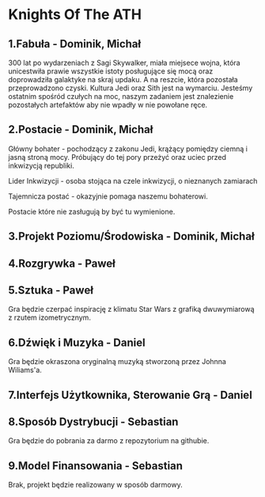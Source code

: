 # Knights Of The ATH

## 1.Fabuła - Dominik, Michał

300 lat po wydarzeniach z Sagi Skywalker, miała miejsece wojna, która unicestwiła prawie wszystkie istoty posługujące się mocą oraz doprowadziła galaktyke na skraj updaku. A na reszcie, która pozostała przeprowadzono czyski. Kultura Jedi oraz Sith jest na wymarciu. Jesteśmy ostatnim spośród czułych na moc, naszym zadaniem jest znalezienie pozostałych artefaktów aby nie wpadły w nie powołane ręce.

## 2.Postacie - Dominik, Michał

Główny bohater - pochodzący z zakonu Jedi, krążący pomiędzy ciemną i jasną stroną mocy. Próbujący do tej pory przeżyć oraz uciec przed inkwizycją republiki.

Lider Inkwizycji - osoba stojąca na czele inkwizycji, o nieznanych zamiarach

Tajemnicza postać - okazyjnie pomaga naszemu bohaterowi.

Postacie które nie zasługują by być tu wymienione.

## 3.Projekt Poziomu/Środowiska - Dominik, Michał
## 4.Rozgrywka - Paweł
## 5.Sztuka - Paweł

Gra będzie czerpać inspirację z klimatu Star Wars z grafiką dwuwymiarową z rzutem izometrycznym.

## 6.Dźwięk i Muzyka - Daniel

Gra będzie okraszona oryginalną muzyką stworzoną przez Johnna Wiliams'a.

## 7.Interfejs Użytkownika, Sterowanie Grą - Daniel
## 8.Sposób Dystrybucji - Sebastian

Gra będzie do pobrania za darmo z repozytorium na githubie.

## 9.Model Finansowania - Sebastian

Brak, projekt będzie realizowany w sposób darmowy.
